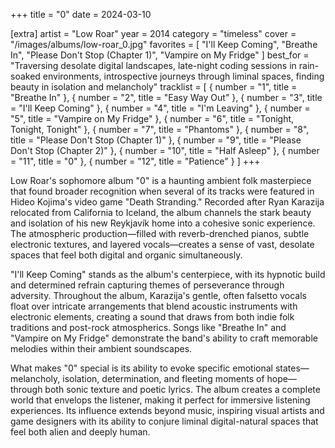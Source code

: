 +++
title = "0"
date = 2024-03-10

[extra]
artist = "Low Roar"
year = 2014
category = "timeless"
cover = "/images/albums/low-roar_0.jpg"
favorites = [
    "I'll Keep Coming",
    "Breathe In",
    "Please Don't Stop (Chapter 1)",
    "Vampire on My Fridge"
]
best_for = "Traversing desolate digital landscapes, late-night coding sessions in rain-soaked environments, introspective journeys through liminal spaces, finding beauty in isolation and melancholy"
tracklist = [
    { number = "1", title = "Breathe In" },
    { number = "2", title = "Easy Way Out" },
    { number = "3", title = "I'll Keep Coming" },
    { number = "4", title = "I'm Leaving" },
    { number = "5", title = "Vampire on My Fridge" },
    { number = "6", title = "Tonight, Tonight, Tonight" },
    { number = "7", title = "Phantoms" },
    { number = "8", title = "Please Don't Stop (Chapter 1)" },
    { number = "9", title = "Please Don't Stop (Chapter 2)" },
    { number = "10", title = "Half Asleep" },
    { number = "11", title = "0" },
    { number = "12", title = "Patience" }
]
+++

Low Roar's sophomore album "0" is a haunting ambient folk masterpiece that found broader recognition when several of its tracks were featured in Hideo Kojima's video game "Death Stranding." Recorded after Ryan Karazija relocated from California to Iceland, the album channels the stark beauty and isolation of his new Reykjavík home into a cohesive sonic experience. The atmospheric production—filled with reverb-drenched pianos, subtle electronic textures, and layered vocals—creates a sense of vast, desolate spaces that feel both digital and organic simultaneously.

"I'll Keep Coming" stands as the album's centerpiece, with its hypnotic build and determined refrain capturing themes of perseverance through adversity. Throughout the album, Karazija's gentle, often falsetto vocals float over intricate arrangements that blend acoustic instruments with electronic elements, creating a sound that draws from both indie folk traditions and post-rock atmospherics. Songs like "Breathe In" and "Vampire on My Fridge" demonstrate the band's ability to craft memorable melodies within their ambient soundscapes.

What makes "0" special is its ability to evoke specific emotional states—melancholy, isolation, determination, and fleeting moments of hope—through both sonic texture and poetic lyrics. The album creates a complete world that envelops the listener, making it perfect for immersive listening experiences. Its influence extends beyond music, inspiring visual artists and game designers with its ability to conjure liminal digital-natural spaces that feel both alien and deeply human.
